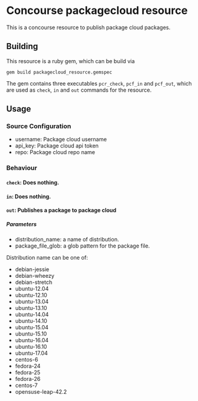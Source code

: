 # Concourse packagecloud resource

This is a concourse resource to publish package cloud packages.

## Building

This resource is a ruby gem, which can be build via

```
gem build packagecloud_resource.gemspec
```

The gem contains three executables `pcr_check`, `pcf_in` and `pcf_out`,
which are used as `check`, `in` and `out` commands for the resource.

## Usage

### Source Configuration

- username: Package cloud username
- api_key: Package cloud api token
- repo: Package cloud repo name

### Behaviour

#### `check`: Does nothing.

#### `in`: Does nothing.

#### `out`: Publishes a package to package cloud


##### Parameters

- distribution_name: a name of distribution.
- package_file_glob: a glob pattern for the package file.

Distribution name can be one of:

- debian-jessie
- debian-wheezy
- debian-stretch
- ubuntu-12.04
- ubuntu-12.10
- ubuntu-13.04
- ubuntu-13.10
- ubuntu-14.04
- ubuntu-14.10
- ubuntu-15.04
- ubuntu-15.10
- ubuntu-16.04
- ubuntu-16.10
- ubuntu-17.04
- centos-6
- fedora-24
- fedora-25
- fedora-26
- centos-7
- opensuse-leap-42.2




